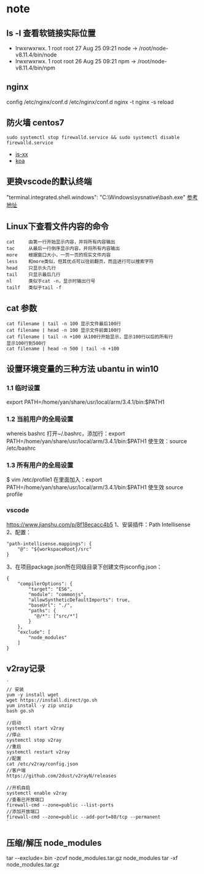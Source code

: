 # note

## ls -l 查看软链接实际位置

- lrwxrwxrwx. 1 root root 27 Aug 25 09:21 node -> /root/node-v8.11.4/bin/node
- lrwxrwxrwx. 1 root root 26 Aug 25 09:21 npm -> /root/node-v8.11.4/bin/npm

## nginx

config /etc/nginx/conf.d
/etc/nginx/conf.d
nginx -t
nginx -s reload

## 防火墙 centos7

    sudo systemctl stop firewalld.service && sudo systemctl disable firewalld.service

- [js-xx](https://github.com/leizongmin/js-xss)
- [koa](https://github.com/changeyu/Coding-Guide/blob/master/README.md#koa2系列教程)

## 更换vscode的默认终端

"terminal.integrated.shell.windows": "C:\\Windows\\sysnative\\bash.exe"
[参考地址](https://blog.csdn.net/technofiend/article/details/72771277)

## Linux下查看文件内容的命令

    cat     由第一行开始显示内容，并将所有内容输出
    tac     从最后一行倒序显示内容，并将所有内容输出
    more    根据窗口大小，一页一页的现实文件内容
    less    和more类似，但其优点可以往前翻页，而且进行可以搜索字符
    head    只显示头几行
    tail    只显示最后几行
    nl      类似于cat -n，显示时输出行号
    tailf   类似于tail -f 
    
## cat 参数

    cat filename | tail -n 100 显示文件最后100行
    cat filename | head -n 100 显示文件前面100行
    cat filename | tail -n +100 从100行开始显示，显示100行以后的所有行
    显示100行到500行
    cat filename | head -n 500 | tail -n +100

## 设置环境变量的三种方法 ubantu in win10
### 1.1 临时设置
export PATH=/home/yan/share/usr/local/arm/3.4.1/bin:$PATH1

### 1.2 当前用户的全局设置
whereis bashrc
打开~/.bashrc，添加行：export PATH=/home/yan/share/usr/local/arm/3.4.1/bin:$PATH1
使生效：source /etc/bashrc 
### 1.3 所有用户的全局设置
$ vim /etc/profile1
在里面加入：export PATH=/home/yan/share/usr/local/arm/3.4.1/bin:$PATH1
使生效 source profile

### vscode
https://www.jianshu.com/p/8f18ecacc4b5
1、安装插件：Path Intellisense
2、配置：

    "path-intellisense.mappings": {
        "@": "${workspaceRoot}/src"
    }
3、在项目package.json所在同级目录下创建文件jsconfig.json：

    {
        "compilerOptions": {
            "target": "ES6",
            "module": "commonjs",
            "allowSyntheticDefaultImports": true,
            "baseUrl": "./",
            "paths": {
              "@/*": ["src/*"]
            }
        },
        "exclude": [
            "node_modules"
        ]
    }

## v2ray记录

    `
    // 安装
    yum -y install wget
    wget https://install.direct/go.sh
    yum install -y zip unzip
    bash go.sh

    //启动
    systemctl start v2ray
    //停止
    systemctl stop v2ray
    //重启
    systemctl restart v2ray
    //配置
    cat /etc/v2ray/config.json
    //客户端
    https://github.com/2dust/v2rayN/releases

    //开机自启
    systemctl enable v2ray
    //查看已开放端口
    firewall-cmd --zone=public --list-ports
    //添加开放端口
    firewall-cmd --zone=public --add-port=80/tcp --permanent
    `

## 压缩/解压 node_modules

  tar --exclude=.bin -zcvf node_modules.tar.gz node_modules
  tar -xf node_modules.tar.gz
